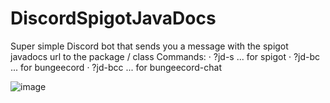# DiscordSpigotJavaDocs
Super simple Discord bot that sends you a message with the spigot javadocs url to the package / class
Commands:
  · ?jd-s ... for spigot
  · ?jd-bc ... for bungeecord
  · ?jd-bcc ... for bungeecord-chat

![image](https://user-images.githubusercontent.com/67469268/218495528-7582e67b-9692-4739-aaa9-e653f79689b3.png)
